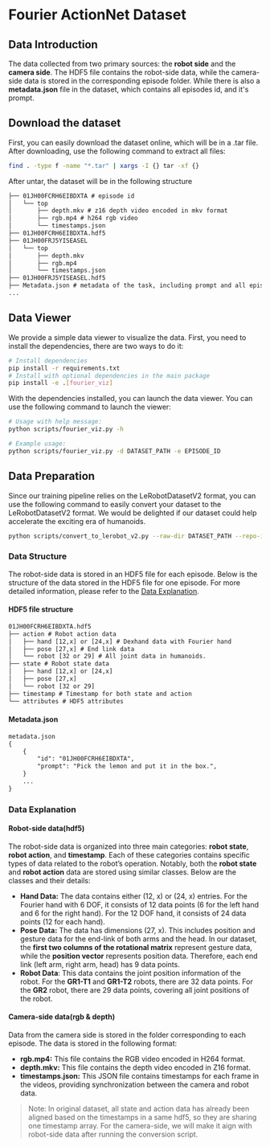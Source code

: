 # Fourier ActionNet Dataset

## Data Introduction
The data collected from two primary sources: the **robot side** and the **camera side**. The HDF5 file contains the robot-side data, while the camera-side data is stored in the corresponding episode folder. While there is also a **metadata.json** file in the dataset, which contains all episodes id, and it's prompt.

## Download the dataset
First, you can easily download the dataset online, which will be in a .tar file. After downloading, use the following command to extract all files:

```bash
find . -type f -name "*.tar" | xargs -I {} tar -xf {}
```

After untar, the dataset will be in the following structure

```txt
├── 01JH00FCRH6EIBDXTA # episode id
│   └── top
│       ├── depth.mkv # z16 depth video encoded in mkv format
│       ├── rgb.mp4 # h264 rgb video
│       └── timestamps.json
├── 01JH00FCRH6EIBDXTA.hdf5
├── 01JH00FRJ5YISEASEL
│   └── top
│       ├── depth.mkv
│       ├── rgb.mp4
│       └── timestamps.json
├── 01JH00FRJ5YISEASEL.hdf5
├── Metadata.json # metadata of the task, including prompt and all episodes id of the task
...
```

## Data Viewer
We provide a simple data viewer to visualize the data. 
First, you need to install the dependencies, there are two ways to do it:

```bash
# Install dependencies
pip install -r requirements.txt
# Install with optional dependencies in the main package
pip install -e .[fourier_viz]
```

With the dependencies installed, you can launch the data viewer. You can use the following command to launch the viewer:

```bash
# Usage with help message:
python scripts/fourier_viz.py -h

# Example usage:
python scripts/fourier_viz.py -d DATASET_PATH -e EPISODE_ID
```


## Data Preparation
Since our training pipeline relies on the LeRobotDatasetV2 format, you can use the following command to easily convert your dataset to the LeRobotDatasetV2 format. We would be delighted if our dataset could help accelerate the exciting era of humanoids.

```bash
python scripts/convert_to_lerobot_v2.py --raw-dir DATASET_PATH --repo-id FourierIntelligence/ActionNet
```


### Data Structure
The robot-side data is stored in an HDF5 file for each episode. Below is the structure of the data stored in the HDF5 file for one episode. For more detailed information, please refer to the [Data Explanation](#data-explanation).


#### HDF5 file structure
 ```txt
01JH00FCRH6EIBDXTA.hdf5
├── action # Robot action data
│   ├── hand [12,x] or [24,x] # Dexhand data with Fourier hand
│   ├── pose [27,x] # End link data
│   └── robot [32 or 29] # All joint data in humanoids.
├── state # Robot state data
│   ├── hand [12,x] or [24,x]
│   ├── pose [27,x]
│   └── robot [32 or 29] 
├── timestamp # Timestamp for both state and action
└── attributes # HDF5 attributes
```

#### Metadata.json
```txt
metadata.json
{
    {
        "id": "01JH00FCRH6EIBDXTA",
        "prompt": "Pick the lemon and put it in the box.",
    }
    ...
}
```

### Data Explanation
#### Robot-side data(hdf5)
The robot-side data is organized into three main categories: **robot state**, **robot action**, and **timestamp**. Each of these categories contains specific types of data related to the robot’s operation. Notably, both the **robot state** and **robot action** data are stored using similar classes. Below are the classes and their details:

- **Hand Data:** The data contains either (12, x) or (24, x) entries. For the Fourier hand with 6 DOF, it consists of 12 data points (6 for the left hand and 6 for the right hand). For the 12 DOF hand, it consists of 24 data points (12 for each hand).
- **Pose Data:** The data has dimensions (27, x). This includes position and gesture data for the end-link of both arms and the head. In our dataset, the **first two columns of the rotational matrix** represent gesture data, while the **position vector** represents position data. Therefore, each end link (left arm, right arm, head) has 9 data points.
- **Robot Data**: This data contains the joint position information of the robot. For the **GR1-T1** and **GR1-T2** robots, there are 32 data points. For the **GR2** robot, there are 29 data points, covering all joint positions of the robot.

#### Camera-side data(rgb & depth)
Data from the camera side is stored in the folder corresponding to each episode. The data is stored in the following format:
- **rgb.mp4:** This file contains the RGB video encoded in H264 format.
- **depth.mkv:** This file contains the depth video encoded in Z16 format.
- **timestamps.json:** This JSON file contains timestamps for each frame in the videos, providing synchronization between the camera and robot data.

> Note: In original dataset, all state and action data has already been aligned based on the timestamps in a same hdf5, so they are sharing one timestamp array. For the camera-side, we will make it aign with robot-side data after running the conversion script.


